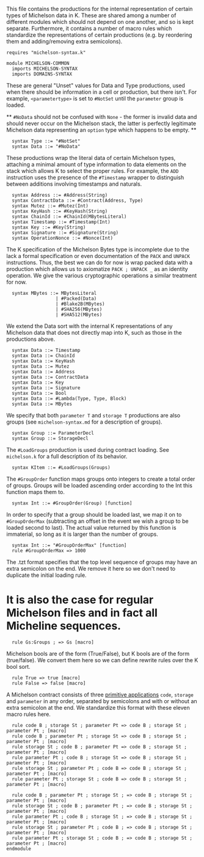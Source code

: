 This file contains the productions for the internal representation of certain types of Michelson data in K.  These are shared among a number of different modules which should not depend on one another, and so is kept separate.  Furthermore, it contains a number of macro rules which standardize the representations of certain productions (e.g. by reordering them and adding/removing extra semicolons).

```k
requires "michelson-syntax.k"

module MICHELSON-COMMON
  imports MICHELSON-SYNTAX
  imports DOMAINS-SYNTAX
```

These are general "Unset" values for Data and Type productions, used when there should be information in a cell or production, but there isn't.  For example, `<parametertype>` is set to `#NotSet` until the `parameter` group is loaded.

** `#NoData` should not be confused with `None` - the former is invalid data and should never occur on the Michelson stack, the latter is perfectly legitimate Michelson data representing an `option` type which happens to be empty.  **

```k
  syntax Type ::= "#NotSet"
  syntax Data ::= "#NoData"
```

These productions wrap the literal data of certain Michelson types, attaching a minimal amount of type information to data elements on the stack which allows K to select the proper rules.  For example, the `ADD` instruction uses the presence of the `#Timestamp` wrapper to distinguish between additions involving timestamps and naturals.

```k
  syntax Address ::= #Address(String)
  syntax ContractData ::= #Contract(Address, Type)
  syntax Mutez ::= #Mutez(Int)
  syntax KeyHash ::= #KeyHash(String)
  syntax ChainId ::= #ChainId(MBytesLiteral)
  syntax Timestamp ::= #Timestamp(Int)
  syntax Key ::= #Key(String)
  syntax Signature ::= #Signature(String)
  syntax OperationNonce ::= #Nonce(Int)
```

The K specification of the Michelson Bytes type is incomplete due to the lack a formal specification or even documentation of the `PACK` and `UNPACK` instructions.  Thus, the best we can do for now is wrap packed data with a production which allows us to axiomatize `PACK ; UNPACK _` as an identity operation.  We give the various cryptographic operations a similar treatment for now.

```k
  syntax MBytes ::= MBytesLiteral
                  | #Packed(Data)
                  | #Blake2B(MBytes)
                  | #SHA256(MBytes) 
                  | #SHA512(MBytes)
```

We extend the Data sort with the internal K representations of any Michelson data that does not directly map into K, such as those in the productions above.

```k
  syntax Data ::= Timestamp
  syntax Data ::= ChainId
  syntax Data ::= KeyHash
  syntax Data ::= Mutez
  syntax Data ::= Address
  syntax Data ::= ContractData
  syntax Data ::= Key
  syntax Data ::= Signature
  syntax Data ::= Bool
  syntax Data ::= #Lambda(Type, Type, Block)
  syntax Data ::= MBytes
```

We specify that both `parameter T` and `storage T` productions are also groups (see `michelson-syntax.md` for a description of groups).

```k
  syntax Group ::= ParameterDecl
  syntax Group ::= StorageDecl
```

The `#LoadGroups` production is used during contract loading.  See `michelson.k` for a full description of its behavior.

```k
  syntax KItem ::= #LoadGroups(Groups)
```

The `#GroupOrder` function maps groups onto integers to create a total order of groups.  Groups will be loaded ascending order according to the Int this function maps them to.

```k
  syntax Int ::= #GroupOrder(Group) [function]
```

In order to specify that a group should be loaded last, we map it on to `#GroupOrderMax` (subtracting an offset in the event we wish a group to be loaded second to last).  The actual value returned by this function is immaterial, so long as it is larger than the number of groups.

```k
  syntax Int ::= "#GroupOrderMax" [function]
  rule #GroupOrderMax => 1000
```

The .tzt format specifies that the top level sequence of groups may have an extra semicolon on the end.  We remove it here so we don't need to duplicate the initial loading rule.

# It is also the case for regular Michelson files and in fact all Micheline sequences.

```k
  rule Gs:Groups ; => Gs [macro]
```

Michelson bools are of the form (True/False), but K bools are of the form (true/false).  We convert them here so we can define rewrite rules over the K bool sort.

```k
  rule True => true [macro]
  rule False => false [macro]
```

A Michelson contract consists of three [primitive applications](https://tezos.gitlab.io/whitedoc/michelson.html#primitive-applications) `code`, `storage` and `parameter` in any order, separated by semicolons and with or without an extra semicolon at the end.  We standardize this format with these eleven macro rules here.

```k
  rule code B ; storage St ; parameter Pt => code B ; storage St ; parameter Pt ; [macro]
  rule code B ; parameter Pt ; storage St => code B ; storage St ; parameter Pt ; [macro]
  rule storage St ; code B ; parameter Pt => code B ; storage St ; parameter Pt ; [macro]
  rule parameter Pt ; code B ; storage St => code B ; storage St ; parameter Pt ; [macro]
  rule storage St ; parameter Pt ; code B => code B ; storage St ; parameter Pt ; [macro]
  rule parameter Pt ; storage St ; code B => code B ; storage St ; parameter Pt ; [macro]

  rule code B ; parameter Pt ; storage St ; => code B ; storage St ; parameter Pt ; [macro]
  rule storage St ; code B ; parameter Pt ; => code B ; storage St ; parameter Pt ; [macro]
  rule parameter Pt ; code B ; storage St ; => code B ; storage St ; parameter Pt ; [macro]
  rule storage St ; parameter Pt ; code B ; => code B ; storage St ; parameter Pt ; [macro]
  rule parameter Pt ; storage St ; code B ; => code B ; storage St ; parameter Pt ; [macro]
endmodule
```
